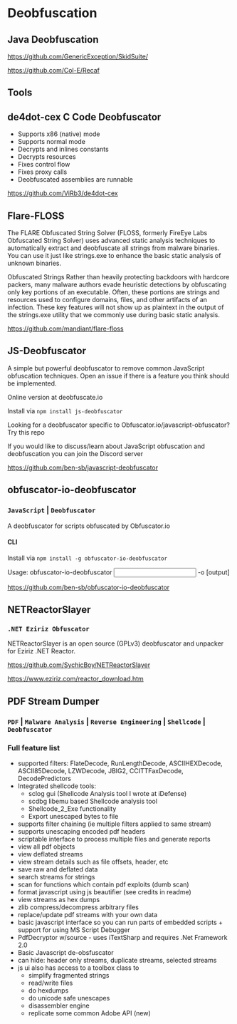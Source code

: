 # Deobfuscation

## Java Deobfuscation

https://github.com/GenericException/SkidSuite/

https://github.com/Col-E/Recaf



## Tools

## de4dot-cex C Code Deobfuscator

- Supports x86 (native) mode
- Supports normal mode
- Decrypts and inlines constants
- Decrypts resources
- Fixes control flow
- Fixes proxy calls
- Deobfuscated assemblies are runnable

https://github.com/ViRb3/de4dot-cex

## Flare-FLOSS

The FLARE Obfuscated String Solver (FLOSS, formerly FireEye Labs Obfuscated String Solver) uses advanced static analysis techniques to automatically extract and deobfuscate all strings from malware binaries. You can use it just like strings.exe to enhance the basic static analysis of unknown binaries.

Obfuscated Strings
Rather than heavily protecting backdoors with hardcore packers, many malware authors evade heuristic detections by obfuscating only key portions of an executable. Often, these portions are strings and resources used to configure domains, files, and other artifacts of an infection. These key features will not show up as plaintext in the output of the strings.exe utility that we commonly use during basic static analysis.

https://github.com/mandiant/flare-floss

## JS-Deobfuscator

A simple but powerful deobfuscator to remove common JavaScript obfuscation techniques. Open an issue if there is a feature you think should be implemented.

Online version at deobfuscate.io

Install via `npm install js-deobfuscator`

Looking for a deobfuscator specific to Obfuscator.io/javascript-obfuscator? Try this repo

If you would like to discuss/learn about JavaScript obfuscation and deobfuscation you can join the Discord server

https://github.com/ben-sb/javascript-deobfuscator

## obfuscator-io-deobfuscator

### `JavaScript` | `Deobfuscator`

A deobfuscator for scripts obfuscated by Obfuscator.io

#### CLI

Install via `npm install -g obfuscator-io-deobfuscator`

Usage: obfuscator-io-deobfuscator <input> -o [output]

https://github.com/ben-sb/obfuscator-io-deobfuscator

## NETReactorSlayer

### `.NET Eziriz Obfuscator`

NETReactorSlayer is an open source (GPLv3) deobfuscator and unpacker for Eziriz .NET Reactor.

https://github.com/SychicBoy/NETReactorSlayer

https://www.eziriz.com/reactor_download.htm

## PDF Stream Dumper

### `PDF` | `Malware Analysis` | `Reverse Engineering` | `Shellcode` | `Deobfuscator`

### Full feature list
- supported filters: FlateDecode, RunLengthDecode, ASCIIHEXDecode, ASCII85Decode, LZWDecode, JBIG2, CCITTFaxDecode, DecodePredictors
- Integrated shellcode tools:
  - sclog gui (Shellcode Analysis tool I wrote at iDefense)
  - scdbg libemu based Shellcode analysis tool
  - Shellcode_2_Exe functionality
  - Export unescaped bytes to file
- supports filter chaining (ie multiple filters applied to same stream)
- supports unescaping encoded pdf headers
- scriptable interface to process multiple files and generate reports
- view all pdf objects
- view deflated streams
- view stream details such as file offsets, header, etc
- save raw and deflated data
- search streams for strings
- scan for functions which contain pdf exploits (dumb scan)
- format javascript using js beautifier (see credits in readme)
- view streams as hex dumps
- zlib compress/decompress arbitrary files
- replace/update pdf streams with your own data
- basic javascript interface so you can run parts of embedded scripts +  support for using MS Script Debugger
- PdfDecryptor w/source - uses iTextSharp and requires .Net Framework 2.0
- Basic Javascript de-obsfuscator
- can hide: header only streams, duplicate streams, selected streams
- js ui also has access to a toolbox class to
  - simplify fragmented strings
  - read/write files
  - do hexdumps
  - do unicode safe unescapes
  - disassembler engine
  - replicate some common Adobe API (new)